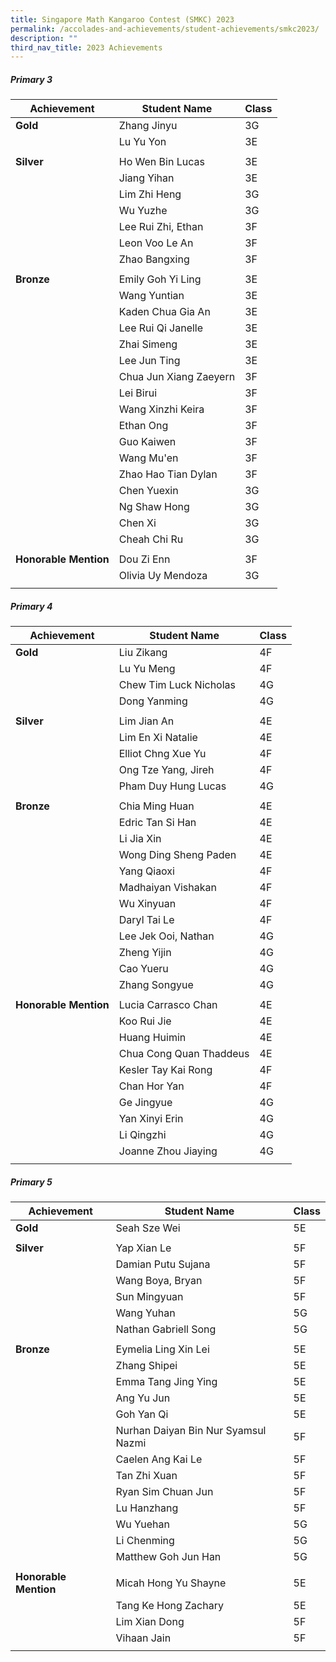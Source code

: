```yaml
---
title: Singapore Math Kangaroo Contest (SMKC) 2023
permalink: /accolades-and-achievements/student-achievements/smkc2023/
description: ""
third_nav_title: 2023 Achievements
---
```

##### Primary 3
| Achievement | Student Name | Class |
| -------- | -------- | -------- |
| **Gold**     | Zhang Jinyu     | 3G     |
|      | Lu Yu Yon     | 3E     |
|      |      |      |
| **Silver**     | Ho Wen Bin Lucas     | 3E     |
|      | Jiang Yihan     | 3E     |
|      | Lim Zhi Heng     | 3G     |
|      | Wu Yuzhe     | 3G     |
|      | Lee Rui Zhi, Ethan     | 3F     |
|      | Leon Voo Le An     | 3F     |
|      | Zhao Bangxing     | 3F     |
|      |      |      |
| **Bronze**     | Emily Goh Yi Ling     | 3E     |
|      | Wang Yuntian     | 3E     |
|      | Kaden Chua Gia An     | 3E     |
|      | Lee Rui Qi Janelle     | 3E     |
|      | Zhai Simeng     | 3E     |
|      | Lee Jun Ting     | 3E     |
|      | Chua Jun Xiang Zaeyern     | 3F     |
|      | Lei Birui     | 3F     |
|      | Wang Xinzhi Keira     | 3F     |
|      | Ethan Ong     | 3F     |
|      | Guo Kaiwen     | 3F     |
|      | Wang Mu'en     | 3F     |
|      | Zhao Hao Tian Dylan     | 3F     |
|      | Chen Yuexin     | 3G     |
|      | Ng Shaw Hong     | 3G     |
|      | Chen Xi     | 3G     |
|      | Cheah Chi Ru     | 3G     |
|      |      |      |
| **Honorable Mention**     | Dou Zi Enn     | 3F     |
|      | Olivia Uy Mendoza     | 3G     |
|      |      |      |

##### Primary 4
| Achievement | Student Name | Class |
| -------- | -------- | -------- |
| **Gold**     | Liu Zikang     | 4F     |
|      | Lu Yu Meng     | 4F     |
|      | Chew Tim Luck Nicholas     | 4G     |
|      | Dong Yanming     | 4G     |
|      |      |      |
| **Silver**     | Lim Jian An     | 4E     |
|      | Lim En Xi Natalie     | 4E     |
|      | Elliot Chng Xue Yu     | 4F     |
|      | Ong Tze Yang, Jireh     | 4F     |
|      | Pham Duy Hung Lucas     | 4G     |
|      |      |      |
| **Bronze**     | Chia Ming Huan     | 4E     |
|      | Edric Tan Si Han     | 4E     |
|      | Li Jia Xin     | 4E     |
|      | Wong Ding Sheng Paden     | 4E     |
|      | Yang Qiaoxi     | 4F     |
|      | Madhaiyan Vishakan     | 4F     |
|      | Wu Xinyuan     | 4F     |
|      | Daryl Tai Le     | 4F     |
|      | Lee Jek Ooi, Nathan     | 4G     |
|      | Zheng Yijin     | 4G     |
|      | Cao Yueru     | 4G     |
|      | Zhang Songyue     | 4G     |
|      |      |      |
| **Honorable Mention**     | Lucia Carrasco Chan     | 4E     |
|      | Koo Rui Jie     | 4E     |
|      | Huang Huimin     | 4E     |
|      | Chua Cong Quan Thaddeus     | 4E     |
|      | Kesler Tay Kai Rong     | 4F     |
|      | Chan Hor Yan     | 4F     |
|      | Ge Jingyue     | 4G     |
|      | Yan Xinyi Erin     | 4G     |
|      | Li Qingzhi     | 4G     |
|      | Joanne Zhou Jiaying     | 4G     |
|      |      |      |

##### Primary 5
| Achievement | Student Name | Class |
| -------- | -------- | -------- |
| **Gold**     | Seah Sze Wei     | 5E     |
|      |      |      |
| **Silver**     | Yap Xian Le     | 5F     |
|      | Damian Putu Sujana     | 5F     |
|      | Wang Boya, Bryan     | 5F     |
|      | Sun Mingyuan     | 5F     |
|      | Wang Yuhan     | 5G     |
|      | Nathan Gabriell Song     | 5G     |
|      |      |      |
| **Bronze**     | Eymelia Ling Xin Lei     | 5E     |
|      | Zhang Shipei     | 5E     |
|      | Emma Tang Jing Ying     | 5E     |
|      | Ang Yu Jun     | 5E     |
|      | Goh Yan Qi     | 5E     |
|      | Nurhan Daiyan Bin Nur Syamsul Nazmi     | 5F     |
|      | Caelen Ang Kai Le     | 5F     |
|      | Tan Zhi Xuan     | 5F     |
|      | Ryan Sim Chuan Jun     | 5F     |
|      | Lu Hanzhang     | 5F     |
|      | Wu Yuehan     | 5G     |
|      | Li Chenming     | 5G     |
|      | Matthew Goh Jun Han     | 5G     |
|      |      |      |
| **Honorable Mention**     | Micah Hong Yu Shayne     | 5E     |
|      | Tang Ke Hong Zachary     | 5E     |
|      | Lim Xian Dong     | 5F     |
|      | Vihaan Jain     | 5F     |
|      |      |      |